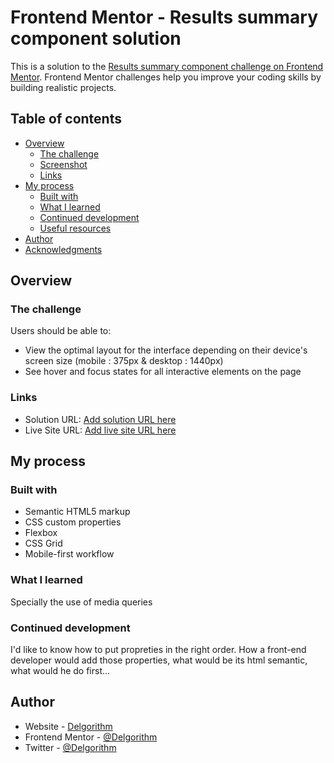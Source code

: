 # Frontend Mentor - Results summary component solution

This is a solution to the [Results summary component challenge on Frontend Mentor](https://www.frontendmentor.io/challenges/results-summary-component-CE_K6s0maV). Frontend Mentor challenges help you improve your coding skills by building realistic projects. 

## Table of contents

- [Overview](#overview)
  - [The challenge](#the-challenge)
  - [Screenshot](#screenshot)
  - [Links](#links)
- [My process](#my-process)
  - [Built with](#built-with)
  - [What I learned](#what-i-learned)
  - [Continued development](#continued-development)
  - [Useful resources](#useful-resources)
- [Author](#author)
- [Acknowledgments](#acknowledgments)

## Overview

### The challenge

Users should be able to:

- View the optimal layout for the interface depending on their device's screen size (mobile : 375px & desktop : 1440px)
- See hover and focus states for all interactive elements on the page

### Links

- Solution URL: [Add solution URL here](https://your-solution-url.com)
- Live Site URL: [Add live site URL here](https://your-live-site-url.com)

## My process

### Built with

- Semantic HTML5 markup
- CSS custom properties
- Flexbox
- CSS Grid
- Mobile-first workflow


### What I learned

Specially the use of media queries


### Continued development

I'd like to know how to put propreties in the right order. How a front-end developer would add those properties, what would be its html semantic, what would he do first...


## Author

- Website - [Delgorithm](https://www.your-site.com)
- Frontend Mentor - [@Delgorithm](https://www.frontendmentor.io/profile/Delgorithm)
- Twitter - [@Delgorithm](https://www.twitter.com/delgorithm)
